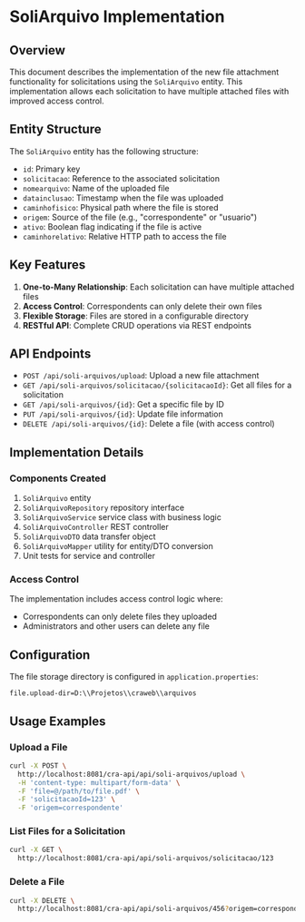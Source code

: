 # SoliArquivo Implementation

## Overview

This document describes the implementation of the new file attachment functionality for solicitations using the `SoliArquivo` entity. This implementation allows each solicitation to have multiple attached files with improved access control.

## Entity Structure

The `SoliArquivo` entity has the following structure:

- `id`: Primary key
- `solicitacao`: Reference to the associated solicitation
- `nomearquivo`: Name of the uploaded file
- `datainclusao`: Timestamp when the file was uploaded
- `caminhofisico`: Physical path where the file is stored
- `origem`: Source of the file (e.g., "correspondente" or "usuario")
- `ativo`: Boolean flag indicating if the file is active
- `caminhorelativo`: Relative HTTP path to access the file

## Key Features

1. **One-to-Many Relationship**: Each solicitation can have multiple attached files
2. **Access Control**: Correspondents can only delete their own files
3. **Flexible Storage**: Files are stored in a configurable directory
4. **RESTful API**: Complete CRUD operations via REST endpoints

## API Endpoints

- `POST /api/soli-arquivos/upload`: Upload a new file attachment
- `GET /api/soli-arquivos/solicitacao/{solicitacaoId}`: Get all files for a solicitation
- `GET /api/soli-arquivos/{id}`: Get a specific file by ID
- `PUT /api/soli-arquivos/{id}`: Update file information
- `DELETE /api/soli-arquivos/{id}`: Delete a file (with access control)

## Implementation Details

### Components Created

1. `SoliArquivo` entity
2. `SoliArquivoRepository` repository interface
3. `SoliArquivoService` service class with business logic
4. `SoliArquivoController` REST controller
5. `SoliArquivoDTO` data transfer object
6. `SoliArquivoMapper` utility for entity/DTO conversion
7. Unit tests for service and controller

### Access Control

The implementation includes access control logic where:
- Correspondents can only delete files they uploaded
- Administrators and other users can delete any file

## Configuration

The file storage directory is configured in `application.properties`:
```
file.upload-dir=D:\\Projetos\\craweb\\arquivos
```

## Usage Examples

### Upload a File
```bash
curl -X POST \
  http://localhost:8081/cra-api/api/soli-arquivos/upload \
  -H 'content-type: multipart/form-data' \
  -F 'file=@/path/to/file.pdf' \
  -F 'solicitacaoId=123' \
  -F 'origem=correspondente'
```

### List Files for a Solicitation
```bash
curl -X GET \
  http://localhost:8081/cra-api/api/soli-arquivos/solicitacao/123
```

### Delete a File
```bash
curl -X DELETE \
  http://localhost:8081/cra-api/api/soli-arquivos/456?origem=correspondente
```